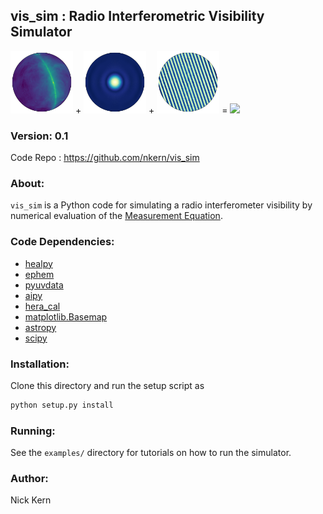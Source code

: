 ## vis_sim : Radio Interferometric Visibility Simulator

<img src='docs/imgs/sky.png' width=100px/> + <img src='docs/imgs/beam.png' width=100px/> + <img src='docs/imgs/fringe.png' width=100px/> = <img src='docs/vis_amp.png' width=100px/>

### Version: 0.1
Code Repo : https://github.com/nkern/vis_sim


### About:
`vis_sim` is a Python code for simulating a radio interferometer visibility by numerical evaluation of the [Measurement Equation](https://casper.berkeley.edu/astrobaki/index.php/Measurement_Equation).


### Code Dependencies:
- [healpy](https://github.com/healpy/healpy)
- [ephem](http://rhodesmill.org/pyephem/)
- [pyuvdata](https://github.com/HERA-Team/pyuvdata)
- [aipy](https://github.com/HERA-Team/aipy)
- [hera_cal](https://github.com/HERA-Team/hera_cal)
- [matplotlib.Basemap](https://matplotlib.org/basemap/)
- [astropy](http://www.astropy.org/)
- [scipy](https://www.scipy.org/)

### Installation:
Clone this directory and run the setup script as
```bash
python setup.py install
```

### Running:
See the `examples/` directory for tutorials on how to run the simulator.

### Author:
Nick Kern
